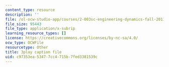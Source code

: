 ```yaml
---
content_type: resource
description: ''
file: /ol-ocw-studio-app/courses/2-003sc-engineering-dynamics-fall-2011/c97353ea53477cc4715b7fed3381539c_ZNVvYg1FOPk.srt
file_size: 95443
file_type: application/x-subrip
learning_resource_types: []
license: https://creativecommons.org/licenses/by-nc-sa/4.0/
ocw_type: OCWFile
resourcetype: Other
title: 3play caption file
uid: c97353ea-5347-7cc4-715b-7fed3381539c
---
```

